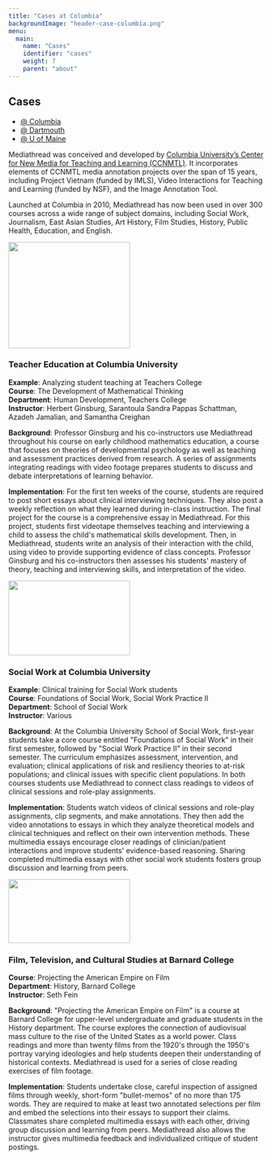 ```yaml
---
title: "Cases at Columbia"
backgroundImage: "header-case-columbia.png"
menu:
  main:
    name: "Cases"
    identifier: "cases"
    weight: 7
    parent: "about"
---
```

<div class="panel-display reynolds clearfix ">

<section class="section">
<div class="container">
<div class="row-fluid">
<div class="reynolds-container reynolds-column-content clearfix">
<div class="reynolds-column-content-region reynolds-sidebar panel-panel span3">
<div class="reynolds-column-content-region-inner reynolds-sidebar-inner panel-panel-inner">
<div class="panel-pane pane-menu-tree pane-menu-cases cases-menu">

<h2 class="pane-title">Cases</h2>


<div class="pane-content">
<div class="menu-block-wrapper menu-block-ctools-menu-cases-1 menu-name-menu-cases parent-mlid-menu-cases:0 menu-level-1">
<ul class="menu clearfix"><li class="first leaf active-trail active menu-mlid-1132"><a href="/cases/cases-columbia" title="" class="active-trail active">@ Columbia</a></li>
<li class="leaf menu-mlid-1133"><a href="/cases/cases-dartmouth" title="">@ Dartmouth</a></li>
<li class="last leaf menu-mlid-1134"><a href="/cases/cases-maine" title="">@ U of Maine</a></li>
</ul></div>
</div>


</div>
</div>
</div>
<div class="reynolds-column-content-region reynolds-content panel-panel span9">
<div class="reynolds-column-content-region-inner reynolds-content-inner panel-panel-inner">
<div class="panel-pane pane-entity-field pane-node-body case-body">



<div class="pane-content">
<div class="field field-name-body field-type-text-with-summary field-label-hidden"><div class="field-items"><div class="field-item even"><p>Mediathread was conceived and developed by <a href="http://ccnmtl.columbia.edu" target="_blank">Columbia University’s Center for New Media for Teaching and Learning (CCNMTL)</a>. It incorporates elements of CCNMTL media annotation projects over the span of 15 years, including Project Vietnam (funded by IMLS), Video Interactions for Teaching and Learning (funded by NSF), and the Image Annotation Tool.</p>
<p>Launched at Columbia in 2010, Mediathread has now been used in over 300 courses across a wide range of subject domains, including Social Work, Journalism, East Asian Studies, Art History, Film Studies, History, Public Health, Education, and English.</p>
</div></div></div>  </div>


</div>
</div>
</div>
</div>
</div>
</div>
</section>

<footer class="section" id="footer" role="contentinfo">
<div class="container">
<div class="reynolds-container reynolds-column-content reynolds-column-content-row1 clearfix row-fluid">
<div class="reynolds-column-content-region reynolds-column reynolds-column1 panel-panel span4">
<div class="reynolds-column-content-region-inner reynolds-column-inner reynolds-column1-inner panel-panel-inner">
<div class="panel-pane pane-entity-field pane-node-field-case-study">



<div class="pane-content">
<div class="field field-name-field-case-study field-type-text-with-summary field-label-hidden"><div class="field-items"><div class="field-item even">

<img height="209" width="240" class="panopoly-image-quarter media-element file-teaser panopoly-image-quarter cases-image" src="/images/case-math.jpg" alt="" title="">
<h3>Teacher Education at Columbia University</h3>

<div>
<p><strong>Example</strong>: Analyzing student teaching at Teachers College<br><strong>Course</strong>:&nbsp;The Development of Mathematical Thinking<br><strong>Department</strong>:&nbsp;Human Development, Teachers College<br><strong>Instructor</strong>:&nbsp;Herbert Ginsburg, Sarantoula Sandra Pappas Schattman, Azadeh Jamalian, and Samantha Creighan</p>
<p><strong>Background</strong>:&nbsp;Professor Ginsburg and his co-instructors use Mediathread throughout his course on early childhood mathematics education, a course that focuses on theories of developmental psychology as well as teaching and assessment practices derived from research. A series of assignments integrating readings with video footage prepares students to discuss and debate interpretations of learning behavior.</p>
<p><strong>Implementation</strong>:&nbsp;For the first ten weeks of the course, students are required to post short essays about clinical interviewing techniques. They also post a weekly reflection on what they learned during in-class instruction. The final project for the course is a comprehensive essay in Mediathread. For this project, students first videotape themselves teaching and interviewing a child to assess the child's mathematical skills development. Then, in Mediathread, students write an analysis of their interaction with the child, using video to provide supporting evidence of class concepts. Professor Ginsburg and his co-instructors then assesses his students' mastery of theory, teaching and interviewing skills, and interpretation of the video.</p>
<p></p>
</div>
</div><div class="field-item odd">

<img height="147" width="240" class="panopoly-image-quarter media-element file-teaser panopoly-image-quarter cases-image" src="http://mediathread.info/sites/default/files/styles/panopoly_image_quarter/public/case-sswroleplay.jpg?itok=UXwlOEfb" alt="" title="">
<h3 style="text-align:left">Social Work at Columbia University</h3>
<div>
<p style="text-align:left"><strong>Example</strong>: Clinical training for Social Work students<br><strong>Course</strong>:&nbsp;Foundations of Social Work, Social Work Practice II<br><strong>Department</strong>:&nbsp;School of Social Work<br><strong>Instructor</strong>:&nbsp;Various</p>
<p style="text-align:left"><strong>Background</strong>:&nbsp;At the Columbia University School of Social Work, first-year students take a core course entitled "Foundations of Social Work" in their first semester, followed by "Social Work Practice II" in their second semester. The curriculum emphasizes assessment, intervention, and evaluation; clinical applications of risk and resiliency theories to at-risk populations; and clinical issues with specific client populations. In both courses students use Mediathread to connect class readings to videos of clinical sessions and role-play assignments.</p>
<p style="text-align:left"><strong>Implementation</strong>:&nbsp;Students watch videos of clinical sessions and role-play assignments, clip segments, and make annotations. They then add the video annotations to essays in which they analyze theoretical models and clinical techniques and reflect on their own intervention methods. These multimedia essays encourage closer readings of clinician/patient interactions and improve students' evidence-based reasoning. Sharing completed multimedia essays with other social work students fosters group discussion and learning from peers.</p>
</div>
</div><div class="field-item even">

<img height="126" width="240" class="panopoly-image-quarter media-element file-teaser panopoly-image-quarter cases-image" src="http://mediathread.info/sites/default/files/styles/panopoly_image_quarter/public/case-film.jpg?itok=QYsMb_Te" alt="" title="">
<h3>Film, Television, and Cultural Studies at Barnard College</h3>
<p><strong>Course</strong>:&nbsp;Projecting the American Empire on Film<br><strong>Department</strong>:&nbsp;History, Barnard College<br><strong>Instructor</strong>:&nbsp;Seth Fein</p>
<p><strong>Background</strong>:&nbsp;"Projecting the American Empire on Film" is a course at Barnard College for upper-level undergraduate and graduate students in the History department. The course explores the connection of audiovisual mass culture to the rise of the United States as a world power. Class readings and more than twenty films from the 1920's through the 1950's portray varying ideologies and help students deepen their understanding of historical contexts. Mediathread is used for a series of close reading exercises of film footage.</p>
<p><strong>Implementation</strong>:&nbsp;Students undertake close, careful inspection of assigned films through weekly, short-form "bullet-memos" of no more than 175 words. They are required to make at least two annotated selections per film and embed the selections into their essays to support their claims. Classmates share completed multimedia essays with each other, driving group discussion and learning from peers. Mediathread also allows the instructor gives multimedia feedback and individualized critique of student postings.</p>
</div></div></div>  </div>


</div>
</div>
</div>
<div class="reynolds-column-content-region reynolds-column reynolds-column2 panel-panel span4">
<div class="reynolds-column-content-region-inner reynolds-column-inner reynolds-column2-inner panel-panel-inner">
</div>
</div>
<div class="reynolds-column-content-region reynolds-column reynolds-column3 panel-panel span4">
<div class="reynolds-column-content-region-inner reynolds-column-inner reynolds-column3-inner panel-panel-inner">
</div>
</div>
</div>
</div>
</footer>

</div>
